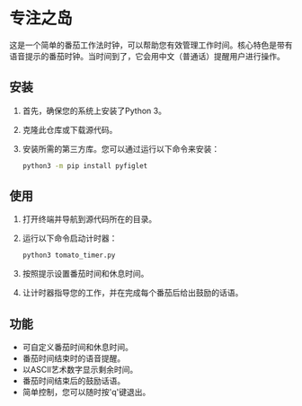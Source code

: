 # 专注之岛

这是一个简单的番茄工作法时钟，可以帮助您有效管理工作时间。核心特色是带有语音提示的番茄时钟。当时间到了，它会用中文（普通话）提醒用户进行操作。

## 安装

1. 首先，确保您的系统上安装了Python 3。
2. 克隆此仓库或下载源代码。
3. 安装所需的第三方库。您可以通过运行以下命令来安装：

   ```bash
   python3 -m pip install pyfiglet
   ```

## 使用

1. 打开终端并导航到源代码所在的目录。
2. 运行以下命令启动计时器：

   ```bash
   python3 tomato_timer.py
   ```

3. 按照提示设置番茄时间和休息时间。
4. 让计时器指导您的工作，并在完成每个番茄后给出鼓励的话语。

## 功能

- 可自定义番茄时间和休息时间。
- 番茄时间结束时的语音提醒。
- 以ASCII艺术数字显示剩余时间。
- 番茄时间结束后的鼓励话语。
- 简单控制，您可以随时按'q'键退出。
